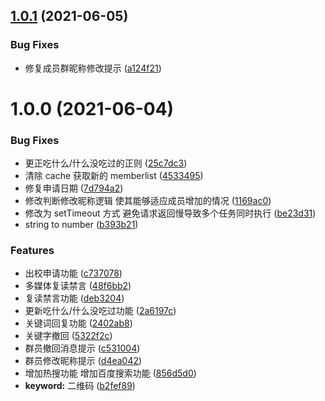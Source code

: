 ## [1.0.1](https://github.com/Cansiny0320/qq-group-bot/compare/v1.0.0...v1.0.1) (2021-06-05)

### Bug Fixes

- 修复成员群昵称修改提示 ([a124f21](https://github.com/Cansiny0320/qq-group-bot/commit/a124f21874de99709a2523b75b5708caf17248e0))

# 1.0.0 (2021-06-04)

### Bug Fixes

- 更正吃什么/什么没吃过的正则 ([25c7dc3](https://github.com/Cansiny0320/qq-group-bot/commit/25c7dc3d111e962d675a1aac1681eff5bc6dcfde))
- 清除 cache 获取新的 memberlist ([4533495](https://github.com/Cansiny0320/qq-group-bot/commit/4533495df6f2768bef0647c781dc6ba6689923a3))
- 修复申请日期 ([7d794a2](https://github.com/Cansiny0320/qq-group-bot/commit/7d794a2f333f5e1a98808e5d715cbe044012f5f7))
- 修改判断修改昵称逻辑 使其能够适应成员增加的情况 ([1169ac0](https://github.com/Cansiny0320/qq-group-bot/commit/1169ac040db59eef72314694ec5aef9d14f7cff4))
- 修改为 setTimeout 方式 避免请求返回慢导致多个任务同时执行 ([be23d31](https://github.com/Cansiny0320/qq-group-bot/commit/be23d31345db6b47dbdfe762321af59f0b984dde))
- string to number ([b393b21](https://github.com/Cansiny0320/qq-group-bot/commit/b393b213233e39d2ec990a78494a8d219e30cfb3))

### Features

- 出校申请功能 ([c737078](https://github.com/Cansiny0320/qq-group-bot/commit/c73707873a76931fe005d21dff02771c254e91fe))
- 多媒体复读禁言 ([48f6bb2](https://github.com/Cansiny0320/qq-group-bot/commit/48f6bb26fef65e66b3c090a4eb0849aa91141a35))
- 复读禁言功能 ([deb3204](https://github.com/Cansiny0320/qq-group-bot/commit/deb3204e1659c5512dab90e8cd6a350c158d47be))
- 更新吃什么/什么没吃过功能 ([2a6197c](https://github.com/Cansiny0320/qq-group-bot/commit/2a6197c0b356701292a12ef4d5545bf8ebdf9a7c))
- 关键词回复功能 ([2402ab8](https://github.com/Cansiny0320/qq-group-bot/commit/2402ab8a9429bb54cb1ddbbf3202b196c713e55c))
- 关键字撤回 ([5322f2c](https://github.com/Cansiny0320/qq-group-bot/commit/5322f2c3a2223bcf7e59eb481e2c5fe9274d817b))
- 群员撤回消息提示 ([c531004](https://github.com/Cansiny0320/qq-group-bot/commit/c531004ab4224fe3621be77bcdf3bebd2a57323c))
- 群员修改昵称提示 ([d4ea042](https://github.com/Cansiny0320/qq-group-bot/commit/d4ea04283bcaafdd10d9f5dcd4d619f026b1342a))
- 增加热搜功能 增加百度搜索功能 ([856d5d0](https://github.com/Cansiny0320/qq-group-bot/commit/856d5d01e7fd09b2f9eb7d7c682067e2de4efec6))
- **keyword:** 二维码 ([b2fef89](https://github.com/Cansiny0320/qq-group-bot/commit/b2fef89b99cc28f37a53327da5b4ddbe40b5b478))
